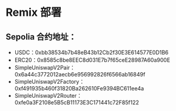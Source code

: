 # Remix 部署

## Sepolia 合约地址：
- USDC：0xbb38534b7b48eB43b12Cb2f30E3E614577E0D1B6
- ERC20：0x8585c8be8EEC8d031E7b7f65ceE28987A60a900E
- SimpleUniswapV2Pair：0x6a44c3772012aecb6e956992826f6566ab16849f
- SimpleUniswapV2Factory：0xf491935b460f31820Ba262610Fe9394BC611ee4a
- SimpleUniswapV2Router：0xfe0a3F2108e5B5cB11173E3C171441c72F85f122

